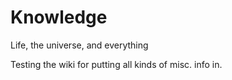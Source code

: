 # Knowledge
Life, the universe, and everything

Testing the wiki for putting all kinds of misc. info in.
